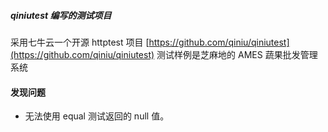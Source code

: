##### qiniutest 编写的测试项目

采用七牛云一个开源 httptest 项目 [https://github.com/qiniu/qiniutest](https://github.com/qiniu/qiniutest)
测试样例是芝麻地的 AMES 蔬果批发管理系统


#### 发现问题
- 无法使用 equal 测试返回的 null 值。